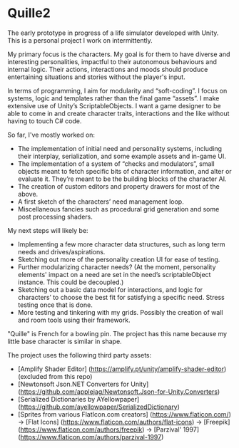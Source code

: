 # Quille2
 
The early prototype in progress of a life simulator developed with Unity.
This is a personal project I work on intermittently.

My primary focus is the characters. My goal is for them to have diverse and interesting personalities, impactful to their autonomous behaviours and internal logic. Their actions, interactions and moods should produce entertaining situations and stories without the player's input.

In terms of programming, I aim for modularity and “soft-coding”. I focus on systems, logic and templates rather than the final game “assets”. I make extensive use of Unity’s ScriptableObjects. I want a game designer to be able to come in and create character traits, interactions and the like without having to touch C# code.

So far, I've mostly worked on:
- The implementation of initial need and personality systems, including their interplay, serialization, and some example assets and in-game UI.
- The implementation of a system of “checks and modulators”, small objects meant to fetch specific bits of character information, and alter or evaluate it. They’re meant to be the building blocks of the character AI.
- The creation of custom editors and property drawers for most of the above.
- A first sketch of the characters’ need management loop.
- Miscellaneous fancies such as procedural grid generation and some post processing shaders.

My next steps will likely be:
- Implementing a few more character data structures, such as long term needs and drives/aspirations.
- Sketching out more of the personality creation UI for ease of testing.
- Further modularizing character needs? (At the moment, personality elements' impact on a need are set in the need’s scriptableObject instance. This could be decoupled.)
- Sketching out a basic data model for interactions, and logic for characters’ to choose the best fit for satisfying a specific need. Stress testing once that is done.
- More testing and tinkering with my grids. Possibly the creation of wall and room tools using their framework. 


"Quille" is French for a bowling pin. The project has this name because my little base character is similar in shape.


The project uses the following third party assets:
- [Amplify Shader Editor] (https://amplify.pt/unity/amplify-shader-editor) (excluded from this repo)
- [Newtonsoft Json.NET Converters for Unity] (https://github.com/applejag/Newtonsoft.Json-for-Unity.Converters)
- [Serialized Dictionaries by AYellowpaper] (https://github.com/ayellowpaper/SerializedDictionary)
- [Sprites from various FlatIcon.com creators] (https://www.flaticon.com/)
  -> [Flat Icons] (https://www.flaticon.com/authors/flat-icons)
  -> [Freepik] (https://www.flaticon.com/authors/freepik)
  -> [Parzival' 1997] (https://www.flaticon.com/authors/parzival-1997)
